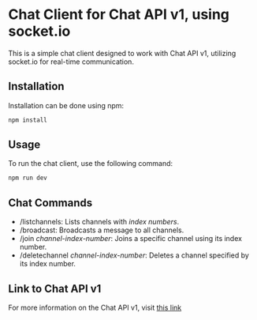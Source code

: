 # Chat Client for Chat API v1, using socket.io

This is a simple chat client designed to work with Chat API v1, utilizing socket.io for real-time communication.

## Installation

Installation can be done using npm:

```bash
npm install
```

## Usage

To run the chat client, use the following command:

```bash
npm run dev
```

## Chat Commands

- /listchannels: Lists channels with _index numbers_.
- /broadcast: Broadcasts a message to all channels.
- /join *channel-index-number*: Joins a specific channel using its index number.
- /deletechannel *channel-index-number*: Deletes a channel specified by its index number.

## Link to Chat API v1

For more information on the Chat API v1, visit [this link](https://github.com/InternetKungen/chat-API_v1)
